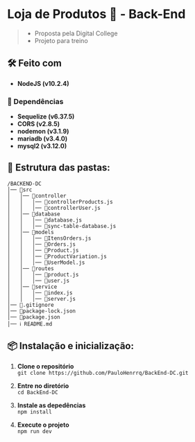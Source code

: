 # Loja de Produtos 🛒 - Back-End
> - Proposta pela Digital College  
> - Projeto para treino  

## 🛠️ Feito com
- **NodeJS (v10.2.4)**
### 🔧 Dependências
- **Sequelize (v6.37.5)**
- **CORS (v2.8.5)**
- **nodemon (v3.1.9)**
- **mariadb (v3.4.0)**
- **mysql2 (v3.12.0)**

## 🧱 Estrutura das pastas:
```
/BACKEND-DC  
│── 📁src  
│   │── 📁controller  
│   │   │── 📜controllerProducts.js  
│   │   │── 📜controllerUser.js  
│   │── 📁database  
│   │   │── 📜database.js  
│   │   │── 📜sync-table-database.js
│   │── 📁models    
│   │   │── 📜ItensOrders.js  
│   │   │── 📜Orders.js  
│   │   │── 📜Product.js  
│   │   │── 📜ProductVariation.js  
│   │   │── 📜UserModel.js  
│   │── 📁routes  
│   │   │── 📜product.js  
│   │   │── 📜user.js  
│   │── 📁service  
│   │   │── 📜index.js  
│   │   │── 📜server.js  
│── 📜.gitignore  
│── 📜package-lock.json  
│── 📜package.json  
│── ℹ README.md
```

## 📦 Instalação e inicialização:

1. **Clone o repositório**  
```git clone https://github.com/PauloHenrrq/BackEnd-DC.git```

2. **Entre no diretório**  
```cd BackEnd-DC```

3. **Instale as depedências**  
```npm install```

4. **Execute o projeto**  
```npm run dev```

